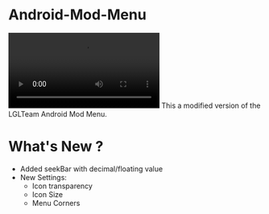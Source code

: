 # Android-Mod-Menu
![mod menu video](https://i.imgur.com/cxQKKM8.mp4)
This a modified version of the LGLTeam Android Mod Menu.
# What's New ?
- Added seekBar with decimal/floating value
- New Settings:
  - Icon transparency
  - Icon Size
  - Menu Corners
